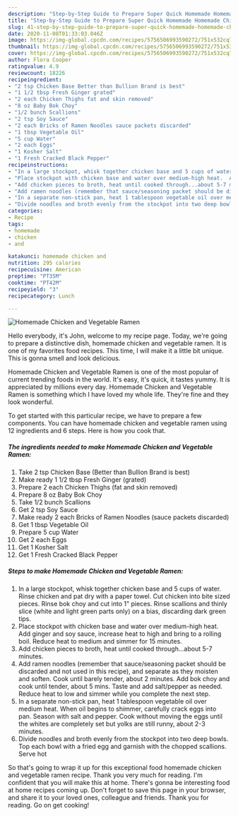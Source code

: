 ```yaml
---
description: "Step-by-Step Guide to Prepare Super Quick Homemade Homemade Chicken and Vegetable Ramen"
title: "Step-by-Step Guide to Prepare Super Quick Homemade Homemade Chicken and Vegetable Ramen"
slug: 41-step-by-step-guide-to-prepare-super-quick-homemade-homemade-chicken-and-vegetable-ramen
date: 2020-11-08T01:33:03.046Z
image: https://img-global.cpcdn.com/recipes/5756506993590272/751x532cq70/homemade-chicken-and-vegetable-ramen-recipe-main-photo.jpg
thumbnail: https://img-global.cpcdn.com/recipes/5756506993590272/751x532cq70/homemade-chicken-and-vegetable-ramen-recipe-main-photo.jpg
cover: https://img-global.cpcdn.com/recipes/5756506993590272/751x532cq70/homemade-chicken-and-vegetable-ramen-recipe-main-photo.jpg
author: Flora Cooper
ratingvalue: 4.9
reviewcount: 18226
recipeingredient:
- "2 tsp Chicken Base Better than Bullion Brand is best"
- "1 1/2 tbsp Fresh Ginger grated"
- "2 each Chicken Thighs fat and skin removed"
- "8 oz Baby Bok Choy"
- "1/2 bunch Scallions"
- "2 tsp Soy Sauce"
- "2 each Bricks of Ramen Noodles sauce packets discarded"
- "1 tbsp Vegetable Oil"
- "5 cup Water"
- "2 each Eggs"
- "1 Kosher Salt"
- "1 Fresh Cracked Black Pepper"
recipeinstructions:
- "In a large stockpot, whisk together chicken base and 5 cups of water.  Rinse chicken and pat dry with a paper towel.  Cut chicken into bite sized pieces.  Rinse bok choy and cut into 1&#34; pieces.  Rinse scallions and thinly slice (white and light green parts only) on a bias, discarding dark green tips."
- "Place stockpot with chicken base and water over medium-high heat.  Add ginger and soy sauce, increase heat to high and bring to a rolling boil.  Reduce heat to medium and simmer for 15 minutes."
- "Add chicken pieces to broth, heat until cooked through...about 5-7 minutes."
- "Add ramen noodles (remember that sauce/seasoning packet should be discarded and not used in this recipe), and separate as they moisten and soften.  Cook until barely tender, about 2 minutes.  Add bok choy and cook until tender, about 5 mins.  Taste and add salt/pepper as needed.  Reduce heat to low and simmer while you complete the next step."
- "In a separate non-stick pan, heat 1 tablespoon vegetable oil over medium heat.  When oil begins to shimmer, carefully crack eggs into pan.  Season with salt and pepper.  Cook without moving the eggs until the whites are completely set but yolks are still runny, about 2-3 minutes."
- "Divide noodles and broth evenly from the stockpot into two deep bowls.  Top each bowl with a fried egg and garnish with the chopped scallions.  Serve hot"
categories:
- Recipe
tags:
- homemade
- chicken
- and

katakunci: homemade chicken and 
nutrition: 295 calories
recipecuisine: American
preptime: "PT35M"
cooktime: "PT42M"
recipeyield: "3"
recipecategory: Lunch

---
```



![Homemade Chicken and Vegetable Ramen](https://img-global.cpcdn.com/recipes/5756506993590272/751x532cq70/homemade-chicken-and-vegetable-ramen-recipe-main-photo.jpg)

Hello everybody, it's John, welcome to my recipe page. Today, we're going to prepare a distinctive dish, homemade chicken and vegetable ramen. It is one of my favorites food recipes. This time, I will make it a little bit unique. This is gonna smell and look delicious.

Homemade Chicken and Vegetable Ramen is one of the most popular of current trending foods in the world. It's easy, it's quick, it tastes yummy. It is appreciated by millions every day. Homemade Chicken and Vegetable Ramen is something which I have loved my whole life. They're fine and they look wonderful.




To get started with this particular recipe, we have to prepare a few components. You can have homemade chicken and vegetable ramen using 12 ingredients and 6 steps. Here is how you cook that.

<!--inarticleads1-->

##### The ingredients needed to make Homemade Chicken and Vegetable Ramen:

1. Take 2 tsp Chicken Base (Better than Bullion Brand is best)
1. Make ready 1 1/2 tbsp Fresh Ginger (grated)
1. Prepare 2 each Chicken Thighs (fat and skin removed)
1. Prepare 8 oz Baby Bok Choy
1. Take 1/2 bunch Scallions
1. Get 2 tsp Soy Sauce
1. Make ready 2 each Bricks of Ramen Noodles (sauce packets discarded)
1. Get 1 tbsp Vegetable Oil
1. Prepare 5 cup Water
1. Get 2 each Eggs
1. Get 1 Kosher Salt
1. Get 1 Fresh Cracked Black Pepper




<!--inarticleads2-->

##### Steps to make Homemade Chicken and Vegetable Ramen:

1. In a large stockpot, whisk together chicken base and 5 cups of water.  Rinse chicken and pat dry with a paper towel.  Cut chicken into bite sized pieces.  Rinse bok choy and cut into 1&#34; pieces.  Rinse scallions and thinly slice (white and light green parts only) on a bias, discarding dark green tips.
1. Place stockpot with chicken base and water over medium-high heat.  Add ginger and soy sauce, increase heat to high and bring to a rolling boil.  Reduce heat to medium and simmer for 15 minutes.
1. Add chicken pieces to broth, heat until cooked through...about 5-7 minutes.
1. Add ramen noodles (remember that sauce/seasoning packet should be discarded and not used in this recipe), and separate as they moisten and soften.  Cook until barely tender, about 2 minutes.  Add bok choy and cook until tender, about 5 mins.  Taste and add salt/pepper as needed.  Reduce heat to low and simmer while you complete the next step.
1. In a separate non-stick pan, heat 1 tablespoon vegetable oil over medium heat.  When oil begins to shimmer, carefully crack eggs into pan.  Season with salt and pepper.  Cook without moving the eggs until the whites are completely set but yolks are still runny, about 2-3 minutes.
1. Divide noodles and broth evenly from the stockpot into two deep bowls.  Top each bowl with a fried egg and garnish with the chopped scallions.  Serve hot




So that's going to wrap it up for this exceptional food homemade chicken and vegetable ramen recipe. Thank you very much for reading. I'm confident that you will make this at home. There's gonna be interesting food at home recipes coming up. Don't forget to save this page in your browser, and share it to your loved ones, colleague and friends. Thank you for reading. Go on get cooking!
